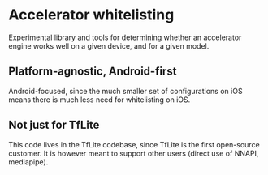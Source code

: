 # Accelerator whitelisting

Experimental library and tools for determining whether an accelerator engine
works well on a given device, and for a given model.

## Platform-agnostic, Android-first

Android-focused, since the much smaller set of configurations on iOS means there
is much less need for whitelisting on iOS.

## Not just for TfLite

This code lives in the TfLite codebase, since TfLite is the first open-source
customer. It is however meant to support other users (direct use of NNAPI,
mediapipe).
